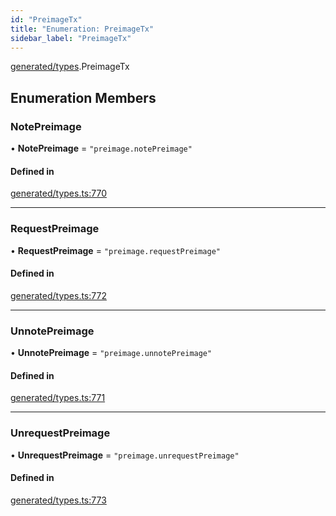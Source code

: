 ```yaml
---
id: "PreimageTx"
title: "Enumeration: PreimageTx"
sidebar_label: "PreimageTx"
---
```


[generated/types](../../../../modules/Generated/Types/Types.md).PreimageTx

## Enumeration Members

### NotePreimage

• **NotePreimage** = ``"preimage.notePreimage"``

#### Defined in

[generated/types.ts:770](https://github.com/PolymeshAssociation/polymesh-sdk/blob/fe2e6dd1d/src/generated/types.ts#L770)

___

### RequestPreimage

• **RequestPreimage** = ``"preimage.requestPreimage"``

#### Defined in

[generated/types.ts:772](https://github.com/PolymeshAssociation/polymesh-sdk/blob/fe2e6dd1d/src/generated/types.ts#L772)

___

### UnnotePreimage

• **UnnotePreimage** = ``"preimage.unnotePreimage"``

#### Defined in

[generated/types.ts:771](https://github.com/PolymeshAssociation/polymesh-sdk/blob/fe2e6dd1d/src/generated/types.ts#L771)

___

### UnrequestPreimage

• **UnrequestPreimage** = ``"preimage.unrequestPreimage"``

#### Defined in

[generated/types.ts:773](https://github.com/PolymeshAssociation/polymesh-sdk/blob/fe2e6dd1d/src/generated/types.ts#L773)
